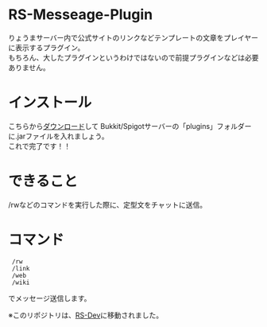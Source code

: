 # RS-Messeage-Plugin
りょうまサーバー内で公式サイトのリンクなどテンプレートの文章をプレイヤーに表示するプラグイン。  
もちろん、大したプラグインというわけではないので前提プラグインなどは必要ありません。
# インストール
こちらから[ダウンロード](https://github.com/RYOUMA1117/RS-Messeage-Plugin/releases)して
Bukkit/Spigotサーバーの「plugins」フォルダーに.jarファイルを入れましょう。  
これで完了です！！
# できること
/rwなどのコマンドを実行した際に、定型文をチャットに送信。
# コマンド
     /rw
     /link
     /web
     /wiki
でメッセージ送信します。

※このリポジトリは、[RS-Dev](https://dev-ryouma.sytes.net/RYOUMA-SERVER/RS-Messeage)に移動されました。
